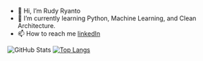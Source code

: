 - 👋 Hi, I’m Rudy Ryanto
- 🌱 I’m currently learning Python, Machine Learning, and Clean Architecture.
- 📫 How to reach me [linkedIn](https://www.linkedin.com/in/rudy-ryanto-387458128/)

<!---
MRdyRy/MRdyRy is a ✨ special ✨ repository because its `README.md` (this file) appears on your GitHub profile.
You can click the Preview link to take a look at your changes.
--->
![GitHub Stats](https://github-readme-stats.vercel.app/api?username=MRdyRy&theme=default)
[![Top Langs](https://github-readme-stats.vercel.app/api/top-langs/?username=MRdyRy&layout=compact)](https://github.com/MRdyRy/github-readme-stats)
